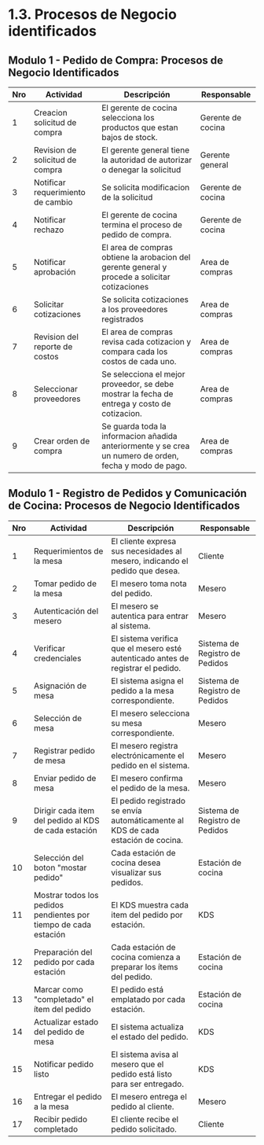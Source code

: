 # 1.3. Procesos de Negocio identificados

## Modulo 1 - Pedido de Compra: Procesos de Negocio Identificados
<table>
  <thead>
    <tr>
      <th>Nro</th>
      <th>Actividad</th>
      <th>Descripción</th>
	  <th>Responsable</th>
    </tr>
  </thead>
  <tbody>
    <tr>
      <td>1</td>
      <td>Creacion solicitud de compra</td>
      <td>El gerente de cocina selecciona los productos que estan bajos de stock.</td>
    <td>Gerente de cocina</td>
    </tr>
    <tr>
      <td>2</td>
      <td>Revision de solicitud de compra</td>
      <td>El gerente general tiene la autoridad de autorizar o denegar la solicitud</td>
	  <td>Gerente general</td>
    </tr>
    <tr>
      <td>3</td>
      <td>Notificar requerimiento de cambio</td>
      <td>Se solicita modificacion de la solicitud</td>
	  <td>Gerente de cocina</td>
    </tr>
    <tr>
      <td>4</td>
      <td>Notificar rechazo</td>
      <td>El gerente de cocina termina el proceso de pedido de compra.</td>
	  <td>Gerente de cocina</td>
    </tr>
    <tr>
      <td>5</td>
      <td>Notificar aprobación</td>
      <td>El area de compras obtiene la arobacion del gerente general y procede a solicitar cotizaciones</td>
	  <td>Area de compras</td>
    </tr>
    <tr>
      <td>6</td>
      <td>Solicitar cotizaciones</td>
      <td>Se solicita cotizaciones a los proveedores registrados</td>
	  <td>Area de compras</td>
    </tr>
    <tr>
      <td>7</td>
      <td>Revision del reporte de costos</td>
      <td>El area de compras revisa cada cotizacion y compara cada los costos de cada uno. </td>
	  <td>Area de compras</td>
    </tr>
    <tr>
      <td>8</td>
      <td>Seleccionar proveedores</td>
      <td>Se selecciona el mejor proveedor, se debe mostrar la fecha de entrega y costo de cotizacion.</td>
	  <td>Area de compras</td>
    </tr>
    <tr>
      <td>9</td>
      <td>Crear orden de compra</td>
      <td>Se guarda toda la informacion añadida anteriormente y se crea un numero de orden, fecha y modo de pago.</td>
	  <td>Area de compras</td>
    </tr>
  </tbody>
</table>

## Modulo 1 - Registro de Pedidos y Comunicación de Cocina: Procesos de Negocio Identificados
<table>
  <thead>
    <tr>
      <th>Nro</th>
      <th>Actividad</th>
      <th>Descripción</th>
	  <th>Responsable</th>
    </tr>
  </thead>
  <tbody>
    <tr>
      <td>1</td>
      <td>Requerimientos de la mesa</td>
      <td>El cliente expresa sus necesidades al mesero, indicando el pedido que desea.</td>
	  <td>Cliente</td>
    </tr>
    <tr>
      <td>2</td>
      <td>Tomar pedido de la mesa</td>
      <td>El mesero toma nota del pedido.</td>
	  <td>Mesero</td>
    </tr>
	<tr>
      <td>3</td>
      <td>Autenticación del mesero</td>
      <td>El mesero se autentica para entrar al sistema.</td>
	  <td>Mesero</td>
    </tr>
    <tr>
      <td>4</td>
      <td>Verificar credenciales</td>
      <td>El sistema verifica que el mesero esté autenticado antes de registrar el pedido.</td>
	  <td>Sistema de Registro de Pedidos</td>
    </tr>
    <tr>
      <td>5</td>
      <td>Asignación de mesa</td>
      <td>El sistema asigna el pedido a la mesa correspondiente.</td>
	  <td>Sistema de Registro de Pedidos</td>
    </tr>
	<tr>
      <td>6</td>
      <td>Selección de mesa</td>
      <td>El mesero selecciona su mesa correspondiente.</td>
	  <td>Mesero</td>
    </tr>
    <tr>
      <td>7</td>
      <td>Registrar pedido de mesa</td>
      <td>El mesero registra electrónicamente el pedido en el sistema.</td>
	  <td>Mesero</td>
    </tr>
    <tr>
      <td>8</td>
      <td>Enviar pedido de mesa</td>
      <td>El mesero confirma el pedido de la mesa.</td>
	  <td>Mesero</td>
    </tr>
	<tr>
      <td>9</td>
      <td>Dirigir cada item del pedido al KDS de cada estación</td>
      <td>El pedido registrado se envía automáticamente al KDS de cada estación de cocina.</td>
	  <td>Sistema de Registro de Pedidos</td>
    </tr>
	<tr>
      <td>10</td>
      <td>Selección del boton "mostar pedido"</td>
      <td>Cada estación de cocina desea visualizar sus pedidos.</td>
	  <td>Estación de cocina</td>
    </tr>
	<tr>
      <td>11</td>
      <td>Mostrar todos los pedidos pendientes por tiempo de cada estación</td>
      <td>El KDS muestra cada item del pedido por estación.</td>
	  <td>KDS</td>
    </tr>
    <tr>
      <td>12</td>
      <td>Preparación del pedido por cada estación</td>
      <td>Cada estación de cocina comienza a preparar los ítems del pedido.</td>
	  <td>Estación de cocina</td>
    </tr>
    <tr>
      <td>13</td>
      <td>Marcar como "completado" el ítem del pedido</td>
      <td>El pedido está emplatado por cada estación.</td>
	  <td>Estación de cocina</td>
    </tr>
    <tr>
      <td>14</td>
      <td>Actualizar estado del pedido de mesa</td>
      <td>El sistema actualiza el estado del pedido.</td>
	  <td>KDS</td>
    </tr>
    <tr>
      <td>15</td>
      <td>Notificar pedido listo</td>
      <td>El sistema avisa al mesero que el pedido está listo para ser entregado.</td>
	  <td>KDS</td>
    </tr>
    <tr>
      <td>16</td>
      <td>Entregar el pedido a la mesa</td>
      <td>El mesero entrega el pedido al cliente.</td>
	  <td>Mesero</td>
    </tr>
    <tr>
      <td>17</td>
      <td>Recibir pedido completado</td>
      <td>El cliente recibe el pedido solicitado.</td>
	  <td>Cliente</td>
    </tr>
  </tbody>
</table>
